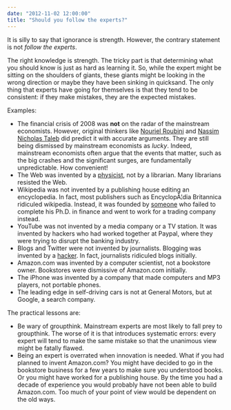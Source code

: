 ```yaml
---
date: "2012-11-02 12:00:00"
title: "Should you follow the experts?"
---
```




It is silly to say that ignorance is strength. However, the contrary statement is not <em>follow the experts</em>. 

The right knowledge is strength. The tricky part is that determining what you should know is just as hard as learning it. So, while the expert might be sitting on the shoulders of giants, these giants might be looking in the wrong direction or maybe they have been sinking in quicksand. The only thing that experts have going for themselves is that they tend to be consistent: if they make mistakes, they are the expected mistakes.

Examples:

- The financial crisis of 2008 was __not__ on the radar of the mainstream economists. However, original thinkers like [Nouriel Roubini](https://en.wikipedia.org/wiki/Nouriel_Roubini) and [Nassim Nicholas Taleb](https://en.wikipedia.org/wiki/Nassim_Nicholas_Taleb) did predict it with accurate arguments. They are still being dismissed by mainstream economists as <em>lucky</em>. Indeed, mainstream economists often argue that the events that matter, such as the big crashes and the significant surges, are fundamentally unpredictable. How convenient! 
- The Web was invented by a [physicist](https://en.wikipedia.org/wiki/Tim_berners-lee), not by a librarian. Many librarians resisted the Web.
- Wikipedia was not invented by a publishing house editing an encyclopedia. In fact, most publishers such as EncyclopÃ¦dia Britannica ridiculed wikipedia. Instead, it was founded by [someone](https://en.wikipedia.org/wiki/Jimmy_Wales) who failed to complete his Ph.D. in finance and went to work for a trading company instead.
- YouTube was not invented by a media company or a TV station. It was invented by hackers who had worked together at Paypal, where they were trying to disrupt the banking industry.
- Blogs and Twitter were not invented by journalists. Blogging was invented by a [hacker](https://en.wikipedia.org/wiki/Jorn_Barger). In fact, journalists ridiculed blogs initially.
- Amazon.com was invented by a computer scientist, not a bookstore owner. Bookstores were dismissive of Amazon.com initially.
- The iPhone was invented by a company that made computers and MP3 players, not portable phones.
- The leading edge in self-driving cars is not at General Motors, but at Google, a search company.


The practical lessons are:

- Be wary of groupthink. Mainstream experts are most likely to fall prey to groupthink. The worse of it is that introduces systematic errors: every expert will tend to make the same mistake so that the unanimous view might be fatally flawed.
- Being an expert is overrated when innovation is needed. What if you had planned to invent Amazon.com? You might have decided to go in the bookstore business for a few years to make sure you understood books. Or you might have worked for a publishing house. By the time you had a decade of experience you would probably have not been able to build Amazon.com. Too much of your point of view would be dependent on the old ways.


